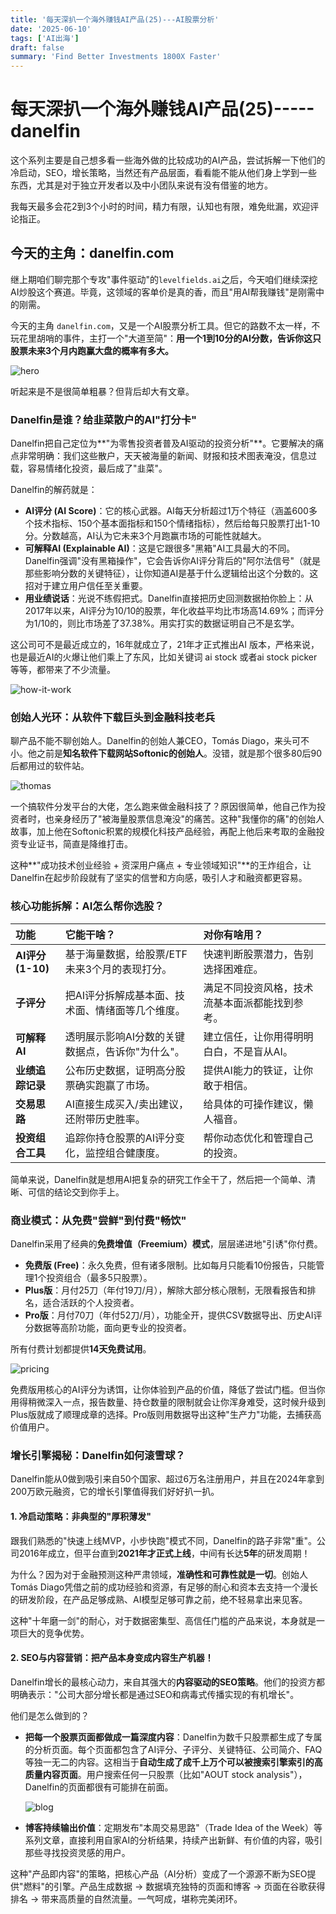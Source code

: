 ```yaml
---
title: '每天深扒一个海外赚钱AI产品(25)---AI股票分析'
date: '2025-06-10'
tags: ['AI出海']
draft: false
summary: 'Find Better Investments 1800X Faster'
---
```


# 每天深扒一个海外赚钱AI产品(25)-----danelfin
这个系列主要是自己想多看一些海外做的比较成功的AI产品，尝试拆解一下他们的冷启动，SEO，增长策略，当然还有产品层面，看看能不能从他们身上学到一些东西，尤其是对于独立开发者以及中小团队来说有没有借鉴的地方。

我每天最多会花2到3个小时的时间，精力有限，认知也有限，难免纰漏，欢迎评论指正。

## 今天的主角：danelfin.com

继上期咱们聊完那个专攻"事件驱动"的`levelfields.ai`之后，今天咱们继续深挖AI炒股这个赛道。毕竟，这领域的客单价是真的香，而且"用AI帮我赚钱"是刚需中的刚需。

今天的主角 `danelfin.com`，又是一个AI股票分析工具。但它的路数不太一样，不玩花里胡哨的事件，主打一个"大道至简"：**用一个1到10分的AI分数，告诉你这只股票未来3个月内跑赢大盘的概率有多大。**

![hero](/static/images/25-danelfin/hero.png)

听起来是不是很简单粗暴？但背后却大有文章。

### Danelfin是谁？给韭菜散户的AI"打分卡"

Danelfin把自己定位为**"为零售投资者普及AI驱动的投资分析"**。它要解决的痛点非常明确：我们这些散户，天天被海量的新闻、财报和技术图表淹没，信息过载，容易情绪化投资，最后成了"韭菜"。

Danelfin的解药就是：

*   **AI评分 (AI Score)**：它的核心武器。AI每天分析超过1万个特征（涵盖600多个技术指标、150个基本面指标和150个情绪指标），然后给每只股票打出1-10分。分数越高，AI认为它未来3个月跑赢市场的可能性就越大。
*   **可解释AI (Explainable AI)**：这是它跟很多"黑箱"AI工具最大的不同。Danelfin强调"没有黑箱操作"，它会告诉你AI评分背后的"阿尔法信号"（就是那些影响分数的关键特征），让你知道AI是基于什么逻辑给出这个分数的。这招对于建立用户信任至关重要。
*   **用业绩说话**：光说不练假把式。Danelfin直接把历史回测数据拍你脸上：从2017年以来，AI评分为10/10的股票，年化收益平均比市场高14.69%；而评分为1/10的，则比市场差了37.38%。用实打实的数据证明自己不是玄学。

这公司可不是最近成立的，16年就成立了，21年才正式推出AI 版本，严格来说，也是最近AI的火爆让他们乘上了东风，比如关键词 ai stock 或者ai stock picker 等等，都带来了不少流量。

![how-it-work](/static/images/25-danelfin/how-it-work.png)

### 创始人光环：从软件下载巨头到金融科技老兵

聊产品不能不聊创始人。Danelfin的创始人兼CEO，Tomás Diago，来头可不小。他之前是**知名软件下载网站Softonic的创始人**。没错，就是那个很多80后90后都用过的软件站。

![thomas](/static/images/25-danelfin/thomas.png)

一个搞软件分发平台的大佬，怎么跑来做金融科技了？原因很简单，他自己作为投资者时，也亲身经历了"被海量股票信息淹没"的痛苦。这种"我懂你的痛"的创始人故事，加上他在Softonic积累的规模化科技产品经验，再配上他后来考取的金融投资专业证书，简直是降维打击。

这种**"成功技术创业经验 + 资深用户痛点 + 专业领域知识"**的王炸组合，让Danelfin在起步阶段就有了坚实的信誉和方向感，吸引人才和融资都更容易。

### 核心功能拆解：AI怎么帮你选股？

| 功能 | 它能干啥？ | 对你有啥用？ |
| :--- | :--- | :--- |
| **AI评分 (1-10)** | 基于海量数据，给股票/ETF未来3个月的表现打分。 | 快速判断股票潜力，告别选择困难症。 |
| **子评分** | 把AI评分拆解成基本面、技术面、情绪面等几个维度。 | 满足不同投资风格，技术流基本面派都能找到参考。 |
| **可解释AI** | 透明展示影响AI分数的关键数据点，告诉你"为什么"。 | 建立信任，让你用得明明白白，不是盲从AI。 |
| **业绩追踪记录** | 公布历史数据，证明高分股票确实跑赢了市场。 | 提供AI能力的铁证，让你敢于相信。 |
| **交易思路** | AI直接生成买入/卖出建议，还附带历史胜率。 | 给具体的可操作建议，懒人福音。 |
| **投资组合工具** | 追踪你持仓股票的AI评分变化，监控组合健康度。 | 帮你动态优化和管理自己的投资。 |

简单来说，Danelfin就是想用AI把复杂的研究工作全干了，然后把一个简单、清晰、可信的结论交到你手上。



### 商业模式：从免费"尝鲜"到付费"畅饮"

Danelfin采用了经典的**免费增值（Freemium）模式**，层层递进地"引诱"你付费。

*   **免费版 (Free)**：永久免费，但有诸多限制。比如每月只能看10份报告，只能管理1个投资组合（最多5只股票）。
*   **Plus版**：月付25刀（年付19刀/月），解除大部分核心限制，无限看报告和排名，适合活跃的个人投资者。
*   **Pro版**：月付70刀（年付52刀/月），功能全开，提供CSV数据导出、历史AI评分数据等高阶功能，面向更专业的投资者。

所有付费计划都提供**14天免费试用**。

![pricing](/static/images/25-danelfin/pricing.png)

免费版用核心的AI评分为诱饵，让你体验到产品的价值，降低了尝试门槛。但当你用得稍微深入一点，报告数量、持仓数量的限制就会让你浑身难受，这时候升级到Plus版就成了顺理成章的选择。Pro版则用数据导出这种"生产力"功能，去捕获高价值用户。


### 增长引擎揭秘：Danelfin如何滚雪球？

Danelfin能从0做到吸引来自50个国家、超过6万名注册用户，并且在2024年拿到200万欧元融资，它的增长引擎值得我们好好扒一扒。

#### 1. 冷启动策略：非典型的"厚积薄发"

跟我们熟悉的"快速上线MVP，小步快跑"模式不同，Danelfin的路子非常"重"。公司2016年成立，但平台直到**2021年才正式上线**，中间有长达**5年**的研发周期！

为什么？因为对于金融预测这种严肃领域，**准确性和可靠性就是一切**。创始人Tomás Diago凭借之前的成功经验和资源，有足够的耐心和资本去支持一个漫长的研发阶段，在产品足够成熟、AI模型足够可靠之前，绝不轻易拿出来见客。

这种"十年磨一剑"的耐心，对于数据密集型、高信任门槛的产品来说，本身就是一项巨大的竞争优势。

#### 2. SEO与内容营销：把产品本身变成内容生产机器！

Danelfin增长的最核心动力，来自其强大的**内容驱动的SEO策略**。他们的投资方都明确表示："公司大部分增长都是通过SEO和病毒式传播实现的有机增长"。

他们是怎么做到的？

*   **把每一个股票页面都做成一篇深度内容**：Danelfin为数千只股票都生成了专属的分析页面。每个页面都包含了AI评分、子评分、关键特征、公司简介、FAQ等独一无二的内容。这相当于**自动生成了成千上万个可以被搜索引擎索引的高质量内容页面**。用户搜索任何一只股票（比如"AOUT stock analysis"），Danelfin的页面都很有可能排在前面。

    ![blog](/static/images/25-danelfin/blog.png)

*   **博客持续输出价值**：定期发布"本周交易思路"（Trade Idea of the Week）等系列文章，直接利用自家AI的分析结果，持续产出新鲜、有价值的内容，吸引那些寻找投资灵感的用户。

这种"产品即内容"的策略，把核心产品（AI分析）变成了一个源源不断为SEO提供"燃料"的引擎。产品生成数据 -> 数据填充独特的页面和博客 -> 页面在谷歌获得排名 -> 带来高质量的自然流量。一气呵成，堪称完美闭环。

